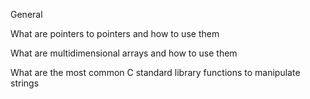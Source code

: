 General

What are pointers to pointers and how to use them

What are multidimensional arrays and how to use them

What are the most common C standard library functions to manipulate strings
